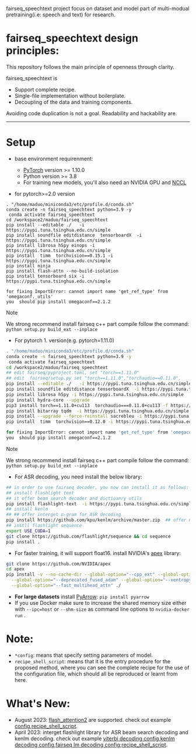 

fairseq_speechtext project focus on dataset and model part of multi-modual pretraining(i.e: speech and text) for research.
# fairseq_speechtext design principles:

This repository follows the main principle of openness through clarity.

fairseq_speechtext is 

* Support complete recipe.
* Single-file implementation without boilerplate.
* Decoupling of the data and training components.

Avoiding code duplication is not a goal. Readability and hackability are.

--------------------------------------------------------------------------------
# Setup
* base environment requirenment:
  * [PyTorch](http://pytorch.org/) version >= 1.10.0
  * Python version >= 3.8
  * For training new models, you'll also need an NVIDIA GPU and [NCCL](https://github.com/NVIDIA/nccl)
  


* for pytorch>=2.0  version
```
. "/home/maduo/miniconda3/etc/profile.d/conda.sh"
conda create -n fairseq_speechtext python=3.9 -y
 conda activate fairseq_speechtext
cd /workspace2/maduo/fairseq_speechtext
pip install --editable ./   -i https://pypi.tuna.tsinghua.edu.cn/simple
pip install soundfile editdistance  tensorboardX  -i https://pypi.tuna.tsinghua.edu.cn/simple
pip install librosa h5py einops -i https://pypi.tuna.tsinghua.edu.cn/simple
pip install  timm  torchvision==0.15.1 -i https://pypi.tuna.tsinghua.edu.cn/simple
pip install ninja 
pip install flash-attn --no-build-isolation
pip install tensorboard six -i https://pypi.tuna.tsinghua.edu.cn/simple

for fixing ImportError: cannot import name 'get_ref_type' from 'omegaconf._utils'
you  should pip install omegaconf==2.1.2 

```

> [!NOTE]
> We strong recommend install fairseq c++ part compile follow the command: `python setup.py build_ext --inplace`




* For pytorch 1. version(e.g. pytorch=1.11.0)

``` bash
. "/home/maduo/miniconda3/etc/profile.d/conda.sh"
conda create -n fairseq_speechtext python=3.9 -y
 conda activate fairseq_speechtext
cd /workspace2/maduo/fairseq_speechtext
## edit fairseq/pyproject.toml, set "torch==1.11.0"
## edit  fairseq/setup.py set "torch==1.11.0","torchaudio==0.11.0",
pip install --editable ./   -i https://pypi.tuna.tsinghua.edu.cn/simple
pip install soundfile editdistance tensorboardX  -i https://pypi.tuna.tsinghua.edu.cn/simple
pip install librosa h5py -i https://pypi.tuna.tsinghua.edu.cn/simple
pip install hydra-core --upgrade
pip3 install torch==1.11.0+cu113  torchaudio===0.11.0+cu113 -f https://download.pytorch.org/whl/cu113/torch_stable.html  -i https://pypi.tuna.tsinghua.edu.cn/simple
pip install bitarray tqdm  -i https://pypi.tuna.tsinghua.edu.cn/simple
pip install --upgrade --force-reinstall sacrebleu -i https://pypi.tuna.tsinghua.edu.cn/simple
pip install  timm  torchvision==0.12.0 -i https://pypi.tuna.tsinghua.edu.cn/simple

for fixing ImportError: cannot import name 'get_ref_type' from 'omegaconf._utils'
you  should pip install omegaconf==2.1.2
```
> [!NOTE]
> We strong recommend install fairseq c++ part compile follow the command: `python setup.py build_ext --inplace`


* For ASR decoding, you need install the below library:
``` bash
## in order to use fairseq decoder, you now can install it as follows:
## install flashlight text
## it offer beam_search decoder and dictioanry utils
pip install flashlight-text  -i https://pypi.tuna.tsinghua.edu.cn/simple
## install kenlm
## ## offer interget n-gram for ASR decoding
pip install https://github.com/kpu/kenlm/archive/master.zip  ## offer n-gram 
## instll flashlight sequence
export USE_CUDA=1
git clone https://github.com/flashlight/sequence && cd sequence 
pip install .
```

* For faster training, it will support float16.
 install NVIDIA's [apex](https://github.com/NVIDIA/apex) library:
``` bash
git clone https://github.com/NVIDIA/apex
cd apex
pip install -v --no-cache-dir --global-option="--cpp_ext" --global-option="--cuda_ext" \
  --global-option="--deprecated_fused_adam" --global-option="--xentropy" \
  --global-option="--fast_multihead_attn" ./
```

* **For large datasets** install [PyArrow](https://arrow.apache.org/docs/python/install.html#using-pip): `pip install pyarrow`
* If you use Docker make sure to increase the shared memory size either with `--ipc=host` or `--shm-size`
 as command line options to `nvidia-docker run` .


# Note:
* `*config`: means that specify setting parameters of model.
* `recipe_shell_script`: means that it is the entry procedure for the proposed method, where you can see the complete recipe for the use of the configuration file, which should all be reproduced or learnt from here. 

# What's New:

* August 2023: [flash_attention2](https://github.com/shanguanma/fairseq_speechtext/blob/main/fairseq/modules/multihead_attention3.py) are supported. check out example [config](https://github.com/shanguanma/fairseq_speechtext/blob/main/examples/voicelm/voicelm2/config/pretrain/voicelm2_base_librispeech_flash_attention.yaml),[recipe_shell_script](https://github.com/shanguanma/fairseq_speechtext/blob/main/examples/voicelm/voicelm2/bash_voicelm2.sh).
* April 2023: interget flashlight library for ASR beam search decoding and kenlm decoding. check out example [viterbi decoding config](https://github.com/shanguanma/fairseq_speechtext/blob/main/examples/speech_recognition/new/conf/infer_viterbi_librispeech.yaml),[kenlm decoding config](https://github.com/shanguanma/fairseq_speechtext/blob/main/examples/speech_recognition/new/conf/infer_kenlm_lirispeech.yaml),[fairseq lm decoding config](https://github.com/shanguanma/fairseq_speechtext/blob/main/examples/speech_recognition/new/conf/infer_fsqlm_librispeech.yaml);[recipe_shell_script](https://github.com/shanguanma/fairseq_speechtext/blob/main/examples/voicelm/base_voicelm.sh).
